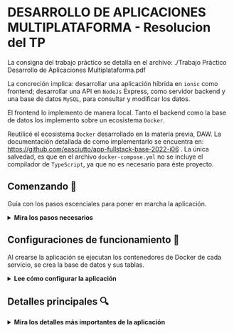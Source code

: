 
DESARROLLO DE APLICACIONES MULTIPLATAFORMA - Resolucion del TP
=======================

La consigna del trabajo práctico se detalla en el archivo: ./Trabajo Práctico Desarrollo de Aplicaciones Multiplataforma.pdf

La concreción implica: desarrollar una aplicación híbrida en `ionic` como frontend; desarrollar una API en `NodeJs` Express, como servidor backend y una base de datos `MySQL`, para consultar y modificar los datos.

El frontend lo implemento de manera local. Tanto el backend como la base de datos los implemento sobre un ecosistema `Docker`.

Reutilicé el ecosistema `Docker` desarrollado en la materia previa, DAW. La documentación detallada de como implementarlo se encuentra en: https://github.com/easciutto/app-fullstack-base-2022-i06 . La única salvedad, es que en el archivo `docker-compose.yml` no se incluye el compilador de `TypeScript`, ya que no es necesario para éste proyecto.

## Comenzando 🚀

Guía con los pasos escenciales para poner en marcha la aplicación.

<details><summary><b>Mira los pasos necesarios</b></summary><br>

### Instalar las dependencias

Para correr este proyecto es necesario instalar:
    1-  `Docker` y `Docker Compose`. Referencias en [este artículo](https://www.gotoiot.com/pages/articles/docker_installation_linux/) o en la documentación        oficial de [Docker](https://docs.docker.com/get-docker/) y también la de [Docker Compose](https://docs.docker.com/compose/install/).
    2- npm: sudo npm install -g npm@8.18.0
    3- angular cli:sudo npm install -g @angular/cli@13.0.0
    4- ionic cli: sudo npm i -g @ionic/cli


### Descargar el código

Para descargar el código, lo más conveniente es realizar un `fork` de este proyecto  haciendo click en [este link](https://github.com/easciutto/daw2/fork). A continuación se descarga con este comando (reeemplazando el usuario en el link):

```
git clone https://github.com/USER/daw2.git
```

> En caso de no tener una cuenta en Github, clonar directamente este repo.

### Ejecutar la aplicación

Para ejecutar el backend con la API Express y la base de datos, hay que correr el comando `docker-compose up` desde un terminal en el directorio `/TP`. Este comando va a descargar las imágenes de Docker de node, de la base datos y del admin de la DB, y luego ponerlas en funcionamiento.

Para ejecutar la aplicación en Ionic, abrir un terminal en el directorio `/easciutto_tp`. Primero ejecutar  `npm install` (para que queden instaladas las dependencias necesarias) y posteriormente `ionic serve`

Para acceder al cliente web se debe ingresar la URL [http://localhost:8100/home](http://localhost:8100/) y para acceder al admin de la DB a [localhost:8001/](http://localhost:8001/). 


> Si aparece un error la primera vez que se corre la app, detener el proceso y volver a iniciarla. Esto es debido a que el backend espera que la DB esté creada al iniciar, y en la primera ejecución puede no alcanzar a crearse. A partir de la segunda vez el problema queda solucionado.

</details>

## Configuraciones de funcionamiento 🔩

Al crearse la aplicación se ejecutan los contenedores de Docker de cada servicio, se crea la base de datos y sus tablas.

<details><summary><b>Lee cómo configurar la aplicación</b></summary><br>

### Configuración de la DB

Para acceder PHPMyAdmin, ingresar en la URL [localhost:8001/](http://localhost:8001/). En el login del administrador, el usuario para acceder a la db es `root` y contraseña es la variable `MYSQL_ROOT_PASSWORD` del archivo `docker-compose.yml`.

Para el caso del servicio de NodeJS que se comunica con la DB, en el archivo `src/backend/mysql-connector.js` están los datos de acceso para ingresar a la base.

### Estructura de la DB

Al iniciar el servicio de la base de datos, si esta no está creada toma el archivo que se encuentra en `TP/db/dumps/estructuraTPDAM-phpmyadmin.sql` para crear la base de datos automáticamente, con la estructura de tablas y atributos requeridas por la consigna del TP.

La base de datos se crea con permisos de superusuario por lo que no se puede borrar el directorio con el usuario de sistema, para eso hacerlo con permisos de administrador (comando `sudo rm -r db/data` para borrar el directorio completo).

</details>

## Detalles principales 🔍

<details><summary><b>Mira los detalles más importantes de la aplicación</b></summary><br>
<br>

### Aplicación ionic (frontend)

El frontend se comunica con el servidor backend mediante request HTTP.
La aplicación de Ionic, se compone de los siguientes directorios y archivos:
.
├── app.component.html
├── app.component.scss
├── app.component.ts
├── app.module.ts
├── app-routing.module.ts
├── directives                              # Directiva de atributo
│   └── nombre-directiva.directive.ts
├── dispositivo                                 # Page de un dispositivo
│   ├── dispositivo.module.ts
│   ├── dispositivo.page.html
│   ├── dispositivo.page.scss
│   ├── dispositivo.page.ts
│   └── dispositivo-routing.module.ts
├── home                                    # Page principal de inicio de la app
│   ├── home.module.ts
│   ├── home.page.html
│   ├── home.page.scss
│   ├── home.page.ts
│   └── home-routing.module.ts
├── logs                                    # Page de los logs de riego de cada dispositivo
│   ├── logs.module.ts
│   ├── logs.page.html
│   ├── logs.page.scss
│   ├── logs.page.ts
│   └── logs-routing.module.ts
├── mediciones                                  # Page de las mediciones de cada dispositivo
│   ├── mediciones.module.ts
│   ├── mediciones.page.html
│   ├── mediciones.page.scss
│   ├── mediciones.page.ts
│   └── mediciones-routing.module.ts
├── model                                   # Implemetacion de getters y setters de dispositivos, logs y mediciones
│   ├── dispositivo.ts
│   ├── log.ts
│   └── medicion.ts
├── pipes                                   # Pipes custom para modificar vistas                             
│   ├── estado-electrovalvula.pipe.ts
│   ├── nombre-pipe.pipe.ts
│   └── unidad-presion-pipe.pipe.ts
└── services                                    # Servicios para la comunicacion con la API del backend
    ├── listado.service.ts
    ├── log.service.ts
    └── medicion.service.ts


### API del backend

El servicio en **NodeJS** posee distintos endpoints para comunicarse con el cliente web mediante requests HTTP enviando **JSON** en cada transacción. Procesando estos requests es capaz de comunicarse con la base de datos para consultar y controlar el estado de los dispositivos, y devolverle una respuesta al cliente web también en formato JSON. Así mismo el servicio es capaz de servir el código del cliente web.

### La base de datos

La base de datos se comunica con el servicio de NodeJS y permite almacenar el estado de los dispositivos y electroválvulas; almacenar las mediciones historicas de de humedad y los logs de riego. Ejecuta un motor **MySQL versión 5.7** y permite que la comunicación con sus clientes pueda realizarse usando usuario y contraseña en texto plano. En versiones posteriores es necesario brindar claves de acceso, por este motivo la versión 5.7 es bastante utilizada para fases de desarrollo.

### El administrador de la DB

Para esta aplicación se usa **PHPMyAdmin**, que es un administrador de base de datos web muy utilizado y que podés utilizar en caso que quieras realizar operaciones con la base, como crear tablas, modificar columnas, hacer consultas y otras cosas más.


## Detalles de implementación 💻

En esta sección podés ver los detalles específicos de funcionamiento del código y que son los siguientes.

<details><summary><b>Mira los detalles de implementación</b></summary><br>

### Detalles de la aplicación ionic

Desde un browser, ingresando a la url : http://localhost:8100/, se visualiza la aplicación webb.

La pagina de inicio (home) muestra el listado de los dispositivos con su descripción y ubicación. Al recorrer cada dispositivo con el mouse, se resalta con otro color el elemento de la lista (se ejecuta la directiva de atributo requerida en la consigna del TP). Al hacer click sobre uno de ellos, se accede a la página de dispositivo, donde un Alert nos indica el primer valor de humedad registrado (valor aleatorio simulado). Desde la página del dispositivo seleccioando, se puede: 1) Abrir la electrovalvula para iniciar el riego (si las condicion de  humedad de suelo asi lo establece), 2) Solicitar una nueva medición de Humedad, 3)Solicitar una tabla de mediciones históricas y 4) Solicitar una tabla de logs de riego.


### Detalles del backend

Ésta implementación utiliza el paquete de funcionalidades "express" para facilitar la creación de los métodos GET y POST utilizados. También se implementa el paquete "utils", para realizar la interación con la base de datos, mediante consultas (Querys).


<details><summary><b>Ver los endpoints disponibles</b></summary><br>

A continuación verás la lista de los endpoints implementados con sus características.

1) Devolver el listado de los dispositivos.

    "method": "get"
    "url": "http://localhost:8000/api/dispositivo"
    
2) Devolver el listado de un dispositivo seleccionado en la url.

    "method": "get"
    "url": "http://localhost:8000/api/dispositivo/:id"
    
3) Devolver la última medición almacenada en la DB de un dispositivo.

    "method": "get"
    "url": "http://localhost:8000/api/dispositivo/:id/medicionActual"

4) Modificar el estado de una electrovalvula.
 
    "method": "put"
    Para el caso de solicitar su apertura: "url": "http://localhost:8000/api/electrovalvula/:id/abrir"
    Para el caso de solicitar su cierre:   "url": "http://localhost:8000/api/electrovalvula/:id/cerrar"
    
5) Devolver el listado de mediciones históricas de un dispositivo.

    "method": "get"
    "url": "http://localhost:8000/api/dispositivo/:id/mediciones"

6) Devolver el listado de logs de riego de una electroválvula.

    "method": "get"
    "url": "http://localhost:8000/api/electrovalvula/:id/logs"

7) Agregar una medición a la DB.

    "method": "post"
    "url": "http://localhost:8000/api/medicion/agregar"


## Tecnologías utilizadas 🛠️

En esta sección podés ver las tecnologías más importantes utilizadas.

<details><summary><b>Mira la lista completa de tecnologías</b></summary><br>

* [Docker](https://www.docker.com/) - Ecosistema que permite la ejecución de contenedores de software.
* [Docker Compose](https://docs.docker.com/compose/) - Herramienta que permite administrar múltiples contenedores de Docker.
* [Node JS](https://nodejs.org/es/) - Motor de ejecución de código JavaScript en backend.
* [MySQL](https://www.mysql.com/) - Base de datos para consultar y almacenar datos.
* [PHPMyAdmin](https://www.phpmyadmin.net/) - Administrador web de base de datos.
* [Material Design](https://material.io/design) - Bibliotecas de estilo responsive para aplicaciones web.
* [Angular](https://angular.io/)
* [Ionic](https://ionicframework.com/docs/)
